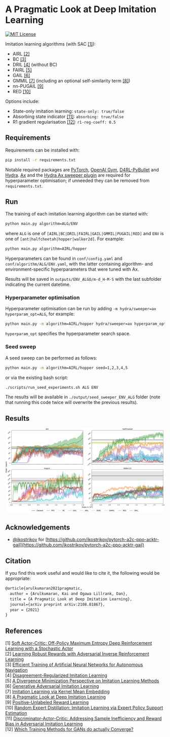 # A Pragmatic Look at Deep Imitation Learning

[![MIT License](https://img.shields.io/badge/license-MIT-blue.svg)](LICENSE.md)

Imitation learning algorithms (with SAC [[1]](#references)):

- AIRL [[2]](#references)
- BC [[3]](#references)
- DRIL [[4]](#references) (without BC)
- FAIRL [[5]](#references)
- GAIL [[6]](#references)
- GMMIL [[7]](#references) (including an optional self-similarity term [[8]](#references))
- nn-PUGAIL [[9]](#references)
- RED [[10]](#references)

Options include:

- State-only imitation learning: `state-only: true/false`
- Absorbing state indicator [[11]](#references): `absorbing: true/false`
- R1 gradient regularisation [[12]](#references): `r1-reg-coeff: 0.5`

## Requirements

Requirements can be installed with:
```sh
pip install -r requirements.txt
```
Notable required packages are [PyTorch](https://pytorch.org/), [OpenAI Gym](https://gym.openai.com/), [D4RL-PyBullet](https://github.com/takuseno/d4rl-pybullet) and [Hydra](https://hydra.cc/). [Ax](https://ax.dev/) and the [Hydra Ax sweeper plugin](https://hydra.cc/docs/next/plugins/ax_sweeper/) are required for hyperparameter optimisation; if unneeded they can be removed from `requirements.txt`.

## Run

The training of each imitation learning algorithm can be started with:
```sh
python main.py algorithm=ALG/ENV
```
where `ALG` is one of `[AIRL|BC|DRIL|FAIRL|GAIL|GMMIL|PUGAIL|RED]` and `ENV` is one of `[ant|halfcheetah|hopper|walker2d]`. For example:
```sh
python main.py algorithm=AIRL/hopper
```

Hyperparameters can be found in `conf/config.yaml` and `conf/algorithm/ALG/ENV.yaml`, with the latter containing algorithm- and environment-specific hyperparameters that were tuned with Ax.

Results will be saved in `outputs/ENV_ALGO/m-d_H-M-S` with the last subfolder indicating the current datetime.

### Hyperparameter optimisation

Hyperparameter optimisation can be run by adding `-m hydra/sweeper=ax hyperparam_opt=ALG`, for example:
```sh
python main.py -m algorithm=AIRL/hopper hydra/sweeper=ax hyperparam_opt=AIRL 
```
`hyperparam_opt` specifies the hyperparameter search space.

### Seed sweep

A seed sweep can be performed as follows:
```sh
python main.py -m algorithm=AIRL/hopper seed=1,2,3,4,5 
```
or via the existing bash script:
```sh
./scripts/run_seed_experiments.sh ALG ENV
```

The results will be available in `./output/seed_sweeper_ENV_ALG` folder (note that running this code twice will overwrite the previous results).

## Results

![PyBullet results](figures/pybullet.png) 

## Acknowledgements

- [@ikostrikov](https://github.com/ikostrikov) for [https://github.com/ikostrikov/pytorch-a2c-ppo-acktr-gail](https://github.com/ikostrikov/pytorch-a2c-ppo-acktr-gail)

## Citation

If you find this work useful and would like to cite it, the following would be appropriate:

```tex
@article{arulkumaran2021pragmatic,
  author = {Arulkumaran, Kai and Ogawa Lillrank, Dan},
  title = {A Pragmatic Look at Deep Imitation Learning},
  journal={arXiv preprint arXiv:2108.01867},
  year = {2021}
}
```

## References

[1] [Soft Actor-Critic: Off-Policy Maximum Entropy Deep Reinforcement Learning with a Stochastic Actor](https://arxiv.org/abs/1801.01290)  
[2] [Learning Robust Rewards with Adversarial Inverse Reinforcement Learning](https://arxiv.org/abs/1710.11248)  
[3] [Efficient Training of Artificial Neural Networks for Autonomous Navigation](https://www.mitpressjournals.org/doi/abs/10.1162/neco.1991.3.1.88?journalCode=neco)  
[4] [Disagreement-Regularized Imitation Learning](https://openreview.net/forum?id=rkgbYyHtwB)  
[5] [A Divergence Minimization Perspective on Imitation Learning Methods](https://arxiv.org/abs/1911.02256)  
[6] [Generative Adversarial Imitation Learning](https://arxiv.org/abs/1606.03476)  
[7] [Imitation Learning via Kernel Mean Embedding](https://www.aaai.org/ocs/index.php/AAAI/AAAI18/paper/viewPaper/16807)  
[8] [A Pragmatic Look at Deep Imitation Learning](https://arxiv.org/abs/2108.01867)  
[9] [Positive-Unlabeled Reward Learning](https://arxiv.org/abs/1911.00459)  
[10] [Random Expert Distillation: Imitation Learning via Expert Policy Support Estimation](https://arxiv.org/abs/1905.06750)  
[11] [Discriminator-Actor-Critic: Addressing Sample Inefficiency and Reward Bias in Adversarial Imitation Learning](https://arxiv.org/abs/1809.02925)  
[12] [Which Training Methods for GANs do actually Converge?](https://arxiv.org/abs/1801.04406)  
